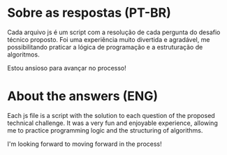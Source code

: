 # Sobre as respostas (PT-BR)

Cada arquivo js é um script com a resolução de cada pergunta do desafio técnico proposto. Foi uma experiẽncia muito divertida e agradável, me possibilitando praticar a lógica de programação
e a estruturação de algoritmos.

Estou ansioso para avançar no processo!

# About the answers (ENG)

Each js file is a script with the solution to each question of the proposed technical challenge. It was a very fun and enjoyable experience, allowing me to practice programming logic
and the structuring of algorithms.

I'm looking forward to moving forward in the process!
